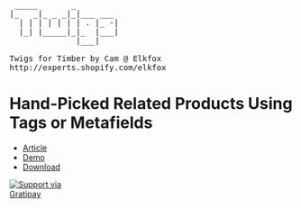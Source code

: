 <pre>       
 _____       _         
|_   _|_ _ _|_|___ ___ 
  | | | | | | | . |_ -|
  |_| |_____|_|_  |___|
              |___|    

Twigs for Timber by Cam @ Elkfox
http://experts.shopify.com/elkfox
</pre>

# Hand-Picked Related Products Using Tags or Metafields

* [Article](http://twigs.club/library/news-with-feature-images-and-videos)
* [Demo](http://twigs-demo.myshopify.com/pages/news-with-feature-images-and-videos)
* [Download](https://github.com/Twigs-for-Timber/news-with-feature-images-and-videos/archive/master.zip)


<a href="https://gratipay.com/Cam/">
  <img alt="Support via Gratipay" src="https://cdn.rawgit.com/gratipay/gratipay-badge/2.3.0/dist/gratipay.svg" style="max-width:100px;" />
</a>
